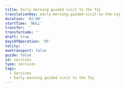 ```yaml
---
title: Early morning guided visit to the Taj
translationKey: early-morning-guided-visit-to-the-taj
duration: '02:00'
startTime: 'NULL'
transfer: ''
transferCode: ''
draft: true
daysOfOperation: '95'
toCity: ''
owntransport: false
guide: false
id: services
type: services
tags:
  - Services
  - Early morning guided visit to the Taj
---
```

